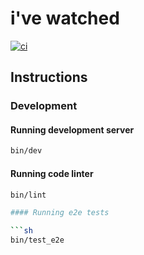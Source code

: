 # i've watched

[![ci](https://github.com/luanrv00/ivewatched/actions/workflows/ci.yml/badge.svg)](https://github.com/luanrv00/ivewatched/actions/workflows/ci.yml)

## Instructions

### Development

#### Running development server

```sh
bin/dev
```

#### Running code linter

````sh
bin/lint

#### Running e2e tests

```sh
bin/test_e2e
````
